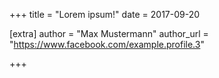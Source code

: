 +++
title = "Lorem ipsum!"
date = 2017-09-20

[extra]
author = "Max Mustermann"
author_url = "https://www.facebook.com/example.profile.3"

+++

